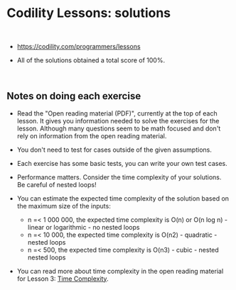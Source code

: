 # Codility Lessons: solutions

<br/>

- https://codility.com/programmers/lessons

- All of the solutions obtained a total score of 100%.

<br/>

## Notes on doing each exercise

- Read the "Open reading material (PDF)", currently at the top of each lesson. It gives you information needed to solve the exercises for the lesson. Although many questions seem to be math focused and don't rely on information from the open reading material.
- You don't need to test for cases outside of the given assumptions.
- Each exercise has some basic tests, you can write your own test cases.
- Performance matters. Consider the time complexity of your solutions. Be careful of nested loops!
- You can estimate the expected time complexity of the solution based on the maximum size of the inputs:

  - n =< 1 000 000, the expected time complexity is O(n) or O(n log n) - linear or logarithmic - no nested loops
  - n =< 10 000, the expected time complexity is O(n2) - quadratic - nested loops
  - n =< 500, the expected time complexity is O(n3) - cubic - nested nested loops

- You can read more about time complexity in the open reading material for Lesson 3: [Time Complexity](https://codility.com/media/train/1-TimeComplexity.pdf).
